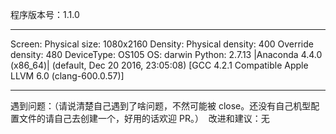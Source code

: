 <!--
感谢提交问题，提交 issue 前请先通过关键字搜索已经存在或解决了的 issue，避免重复提交相同内容。
issue应包含如下几个信息
1. 使用环境 (运行脚本中已包含自动识别功能，复制即可)
2. 遇到问题（如有可能，请详细描述，建议附上截图。不负责的 issue 可能会被 close）
3. 改进建议(可填)
具体实例如下，按照该例进行提交 issue
-->

程序版本号：1.1.0
**********
Screen: Physical size: 1080x2160
Density: Physical density: 400
Override density: 480
DeviceType: OS105
OS: darwin
Python: 2.7.13 |Anaconda 4.4.0 (x86_64)| (default, Dec 20 2016, 23:05:08)
[GCC 4.2.1 Compatible Apple LLVM 6.0 (clang-600.0.57)]
**********
遇到问题：（请说清楚自己遇到了啥问题，不然可能被 close。还没有自己机型配置文件的请自己去创建一个，好用的话欢迎 PR。）
![]()
改进和建议：无
